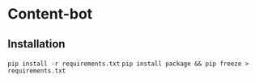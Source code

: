 # Content-bot

## Installation
`pip install -r requirements.txt`
`pip install package && pip freeze > requirements.txt`